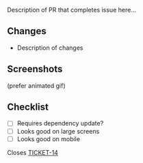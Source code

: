 Description of PR that completes issue here...

## Changes

- Description of changes

## Screenshots

(prefer animated gif)

## Checklist

- [ ] Requires dependency update?
- [ ] Looks good on large screens
- [ ] Looks good on mobile

Closes [TICKET-14](https://linktoticket.com/ticket-number-14)
